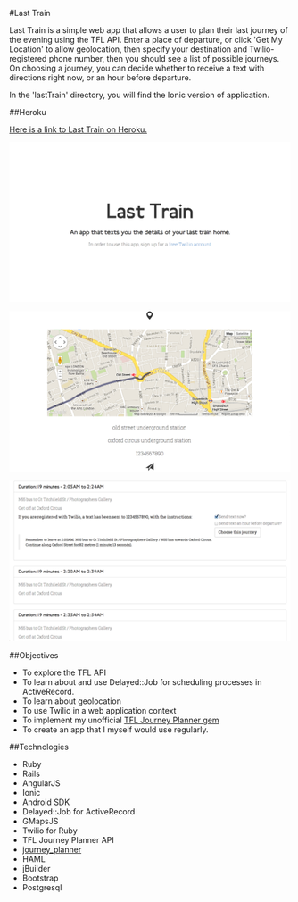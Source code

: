 #Last Train

Last Train is a simple web app that allows a user to plan their last journey of the evening using the TFL API. Enter a place of departure, or click 'Get My Location' to allow geolocation, then specify your destination and Twilio-registered phone number, then you should see a list of possible journeys. On choosing a journey, you can decide whether to receive a text with directions right now, or an hour before departure.

In the 'lastTrain' directory, you will find the Ionic version of application.

##Heroku

[Here is a link to Last Train on Heroku.](http://last-train.herokuapp.com)

![Image 1](https://raw.githubusercontent.com/jpatel531/last-train/master/screenshots/last-train1.jpg)

![Image 2](https://raw.githubusercontent.com/jpatel531/last-train/master/screenshots/last-train2.jpg)

![Image 3](https://raw.githubusercontent.com/jpatel531/last-train/master/screenshots/last-train3.jpg)

##Objectives

* To explore the TFL API
* To learn about and use Delayed::Job for scheduling processes in ActiveRecord.
* To learn about geolocation
* To use Twilio in a web application context
* To implement my unofficial [TFL Journey Planner gem](https://github.com/jpatel531/journey_planner_gem)
* To create an app that I myself would use regularly.

##Technologies

* Ruby
* Rails
* AngularJS
* Ionic
* Android SDK
* Delayed::Job for ActiveRecord
* GMapsJS
* Twilio for Ruby
* TFL Journey Planner API
* [journey_planner](https://github.com/jpatel531/journey_planner_gem)
* HAML
* jBuilder
* Bootstrap
* Postgresql
